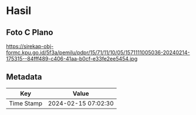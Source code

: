 # Hasil

## Foto C Plano

https://sirekap-obj-formc.kpu.go.id/5f3a/pemilu/pdpr/15/71/11/10/05/1571111005036-20240214-175315--84fff489-c406-41aa-b0cf-e33fe2ee5454.jpg


## Metadata

| Key        | Value               |
| ---------- | ------------------- |
| Time Stamp | 2024-02-15 07:02:30 |



